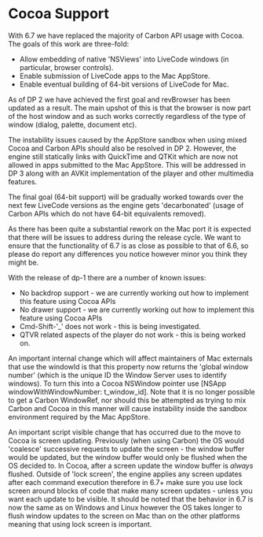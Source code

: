 # Cocoa Support
With 6.7 we have replaced the majority of Carbon API usage with Cocoa. The goals of this work are three-fold:
* Allow embedding of native 'NSViews' into LiveCode windows (in particular, browser controls).
* Enable submission of LiveCode apps to the Mac AppStore.
* Enable eventual building of 64-bit versions of LiveCode for Mac.

As of DP 2 we have achieved the first goal and revBrowser has been updated as a result. The main upshot of this is that the browser is now part of the host window and as such works correctly regardless of the type of window (dialog, palette, document etc).

The instability issues caused by the AppStore sandbox when using mixed Cocoa and Carbon APIs should also be resolved in DP 2. However, the engine still statically links with QuickTime and QTKit which are now not allowed in apps submitted to the Mac AppStore. This will be addressed in DP 3 along with an AVKit implementation of the player and other multimedia features.

The final goal (64-bit support) will be gradually worked towards over the next few LiveCode versions as the engine gets 'decarbonated' (usage of Carbon APIs which do not have 64-bit equivalents removed).

As there has been quite a substantial rework on the Mac port it is expected that there will be issues to address during the release cycle. We want to ensure that the functionality of 6.7 is as close as possible to that of 6.6, so please do report any differences you notice however minor you think they might be.

With the release of dp-1 there are a number of known issues:
* No backdrop support - we are currently working out how to implement this feature using Cocoa APIs
* No drawer support - we are currently working out how to implement this feature using Cocoa APIs
* Cmd-Shift-'_' does not work - this is being investigated.
* QTVR related aspects of the player do not work - this is being worked on.

An important internal change which will affect maintainers of Mac externals that use the windowId is that this property now returns the 'global window number' (which is the unique ID the Window Server uses to identify windows). To turn this into a Cocoa NSWindow pointer use [NSApp windowWithWindowNumber: t_window_id]. Note that it is no longer possible to get a Carbon WindowRef, nor should this be attempted as trying to mix Carbon and Cocoa in this manner will cause instability inside the sandbox environment required by the Mac AppStore.

An important script visible change that has occurred due to the move to Cocoa is screen updating. Previously (when using Carbon) the OS would 'coalesce' successive requests to update the screen - the window buffer would be updated, but the window buffer would only be flushed when the OS decided to. In Cocoa, after a screen update the window buffer is *always* flushed. Outside of 'lock screen', the engine applies any screen updates after each command execution therefore in 6.7+ make sure you use lock screen around blocks of code that make many screen updates - unless you want each update to be visible. It should be noted that the behavior in 6.7 is now the same as on Windows and Linux however the OS takes longer to flush window updates to the screen on Mac than on the other platforms meaning that using lock screen is important.
